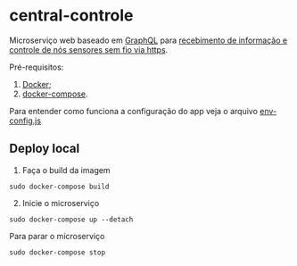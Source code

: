 # central-controle

Microserviço web baseado em [GraphQL](https://graphql.org/) para [recebimento de informação e controle de nós sensores sem 
fio via https](https://github.com/gnunesmoura/controlador-esp8266-https).

Pré-requisitos:
1. [Docker](https://docs.docker.com/install/linux/docker-ce/ubuntu/);
2. [docker-compose](https://docs.docker.com/compose/install/#install-compose).

Para entender como funciona a configuração do app veja o arquivo 
[env-config.js](https://github.com/gnunesmoura/central-controle/blob/master/src/env-config.js)

## Deploy local
1. Faça o build da imagem
```
sudo docker-compose build
```

2. Inicie o microserviço
```
sudo docker-compose up --detach
```

Para parar o microserviço
```
sudo docker-compose stop
```

